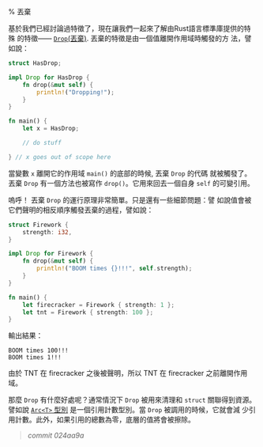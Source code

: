 % 丟棄

基於我們已經討論過特徵了，現在讓我們一起來了解由Rust語言標準庫提供的特殊
的特徵—— [`Drop`(丟棄)][drop].  丟棄的特徵是由一個值離開作用域時觸發的方
法，譬如說：

[drop]: ../std/ops/trait.Drop.html

```rust
struct HasDrop;

impl Drop for HasDrop {
    fn drop(&mut self) {
        println!("Dropping!");
    }
}

fn main() {
    let x = HasDrop;

    // do stuff

} // x goes out of scope here
```

當變數 `x` 離開它的作用域 `main()` 的底部的時候, 丟棄 `Drop` 的代碼
就被觸發了。 丟棄 `Drop` 有一個方法也被寫作 `drop()`。它用來回去一個自身 `self` 的可變引用。

嗚呼！ 丟棄 `Drop` 的運行原理非常簡單。只是還有一些細節問題：譬
如說值會被它們聲明的相反順序觸發丟棄的過程，譬如說：

```rust
struct Firework {
    strength: i32,
}

impl Drop for Firework {
    fn drop(&mut self) {
        println!("BOOM times {}!!!", self.strength);
    }
}

fn main() {
    let firecracker = Firework { strength: 1 };
    let tnt = Firework { strength: 100 };
}
```

輸出結果：

```text
BOOM times 100!!!
BOOM times 1!!!
```

由於 TNT 在 firecracker 之後被聲明，所以 TNT 在 firecracker 之前離開作用域。

那麼 `Drop`  有什麼好處呢？通常情況下 `Drop` 被用來清理和 `struct` 關聯得到資源。
譬如說 [`Arc<T>` 型別][arc] 是一個引用計數型別。當 `Drop` 被調用的時候，它就會減
少引用計數。此外，如果引用的總數為零，底層的值將會被擦除。


[arc]: ../std/sync/struct.Arc.html


> *commit 024aa9a*
